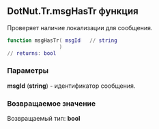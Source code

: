 ## DotNut.Tr.msgHasTr функция

Проверяет наличие локализации для сообщения.


```lua
function msgHasTr( msgId   // string
                 )
// returns: bool
```


### Параметры

**msgId** (**string**) - идентификатор сообщения.

### Возвращаемое значение

Возвращаемый тип: **bool**

